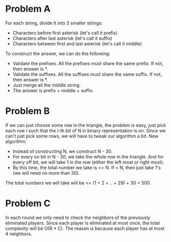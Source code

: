 # Problem A
For each string, divide it into 3 smaller strings:
* Characters before first asterisk (let's call it prefix)
* Characters after last asterisk (let's call it suffix)
* Characters between first and last asterisk (let's call it middle)

To construct the answer, we can do the following:
* Validate the prefixes. All the prefixes must share the same prefix. If not, then answer is *.
* Validate the suffixes. All the suffixes must share the same suffix. If not, then answer is *.
* Just merge all the middle string.
* The answer is prefix + middle + suffix.

# Problem B
If we can just choose some row in the triangle, the problem is easy, just pick each row i such that the i-th bit of N in binary representation is on. Since we can't just pick some rows, we will have to tweak our algorithm a bit. New algorithm:
* Instead of constructing N, we construct N - 30.
* For every on bit in N - 30, we take the whole row in the triangle. And for every off bit, we will take 1 in the row (either the left most or right most).
* By this time, the total number we take is <= N. If < N, then just take 1's (we will need no more than 30).

The total numbers we will take will be <= (1 + 2 + .. + 29) + 30 < 500.

# Problem C
In each round we only need to check the neighbors of the previously eliminated players. Since each player is eliminated at most once, the total complexity will be O(R * C). The reason is because each player has at most 4 neighbors.
